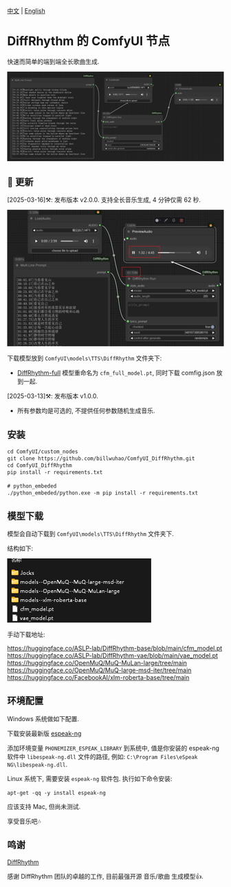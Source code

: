 [中文](README.md) | [English](README-en.md) 

# DiffRhythm 的 ComfyUI 节点

快速而简单的端到端全长歌曲生成.

![](https://github.com/billwuhao/ComfyUI_DiffRhythm/blob/master/images/2025-03-12_23-49-32.png)


## 📣 更新

[2025-03-16]⚒️: 发布版本 v2.0.0. 支持全长音乐生成, 4 分钟仅需 62 秒.

![](https://github.com/billwuhao/ComfyUI_DiffRhythm/blob/master/images/2025-03-16_03-53-48.png)

下载模型放到 `ComfyUI\models\TTS\DiffRhythm` 文件夹下:

- [DiffRhythm-full](https://huggingface.co/ASLP-lab/DiffRhythm-full)  模型重命名为 `cfm_full_model.pt`, 同时下载 comfig.json 放到一起.

[2025-03-13]⚒️: 发布版本 v1.0.0.

- 所有参数均是可选的, 不提供任何参数随机生成音乐.

## 安装

```
cd ComfyUI/custom_nodes
git clone https://github.com/billwuhao/ComfyUI_DiffRhythm.git
cd ComfyUI_DiffRhythm
pip install -r requirements.txt

# python_embeded
./python_embeded/python.exe -m pip install -r requirements.txt
```

## 模型下载

模型会自动下载到 `ComfyUI\models\TTS\DiffRhythm` 文件夹下.

结构如下:

![](https://github.com/billwuhao/ComfyUI_DiffRhythm/blob/master/images/2025-03-13_00-08-51.png)

手动下载地址:

https://huggingface.co/ASLP-lab/DiffRhythm-base/blob/main/cfm_model.pt  
https://huggingface.co/ASLP-lab/DiffRhythm-vae/blob/main/vae_model.pt  
https://huggingface.co/OpenMuQ/MuQ-MuLan-large/tree/main  
https://huggingface.co/OpenMuQ/MuQ-large-msd-iter/tree/main  
https://huggingface.co/FacebookAI/xlm-roberta-base/tree/main

## 环境配置

Windows 系统做如下配置. 

下载安装最新版 [espeak-ng](https://github.com/espeak-ng/espeak-ng/releases/tag/1.52.0)

添加环境变量 `PHONEMIZER_ESPEAK_LIBRARY` 到系统中, 值是你安装的 espeak-ng 软件中 `libespeak-ng.dll` 文件的路径, 例如: `C:\Program Files\eSpeak NG\libespeak-ng.dll`.

Linux 系统下, 需要安装 `espeak-ng` 软件包. 执行如下命令安装:

`apt-get -qq -y install espeak-ng`

应该支持 Mac, 但尚未测试.

享受音乐吧🎶

## 鸣谢

[DiffRhythm](https://github.com/ASLP-lab/DiffRhythm)

感谢 DiffRhythm 团队的卓越的工作, 目前最强开源 音乐/歌曲 生成模型👍.